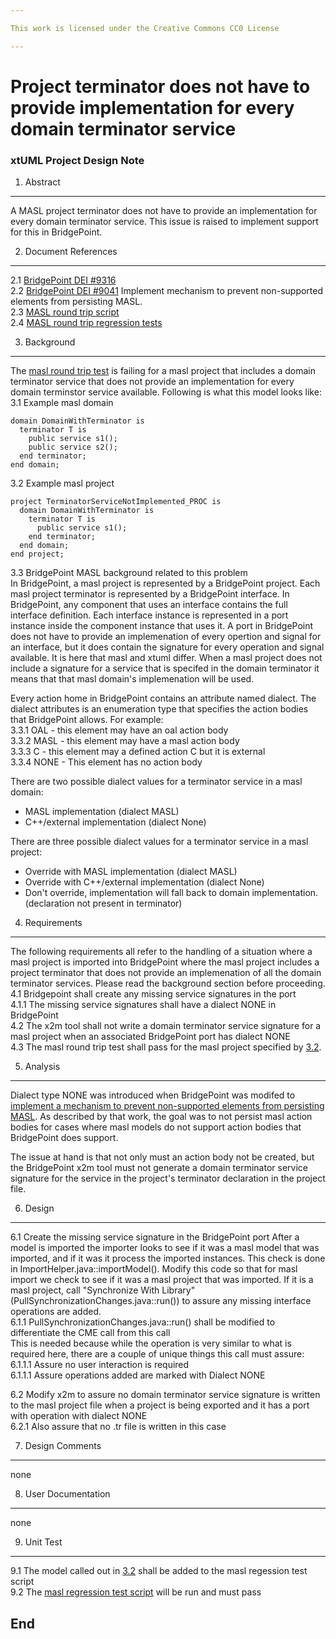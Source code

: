 ```yaml
---

This work is licensed under the Creative Commons CC0 License

---
```


# Project terminator does not have to provide implementation for every domain terminator service
### xtUML Project Design Note


1. Abstract
-----------
A MASL project terminator does not have to provide an implementation for every domain terminator service. 
This issue is raised to implement support for this in BridgePoint.  

2. Document References
----------------------
<a id="2.1"></a>2.1 [BridgePoint DEI #9316](https://support.onefact.net/issues/9316)  
<a id="2.2"></a>2.2 [BridgePoint DEI #9041](https://support.onefact.net/issues/9041) 
Implement mechanism to prevent non-supported elements from persisting MASL.  
<a id="2.3"></a>2.3 [MASL round trip script](https://github.com/xtuml/mc/blob/master/bin/masl_round_trip)  
<a id="2.4"></a>2.4 [MASL round trip regression tests](https://github.com/xtuml/models/blob/master/masl/test/regression_test)  

3. Background
-------------
The [masl round trip test](https://github.com/xtuml/mc/blob/master/bin/masl_round_trip) is failing for a masl project 
that includes a domain terminator service that does not provide an implementation for every domain terminstor 
service available. Following is what this model looks like:  
<a id="3.1"></a>3.1 Example masl domain  
```
domain DomainWithTerminator is 
  terminator T is
    public service s1();
    public service s2();
  end terminator;
end domain;
```  

<a id="3.2"></a>3.2 Example masl project  
```
project TerminatorServiceNotImplemented_PROC is
  domain DomainWithTerminator is 
    terminator T is
      public service s1();
    end terminator;
  end domain;
end project;
```  

3.3 BridgePoint MASL background related to this problem  
In BridgePoint, a masl project is represented by a BridgePoint project. Each masl project terminator is represented by a
BridgePoint interface. In BridgePoint, any component that uses an interface contains the full interface definition. Each 
interface instance is represented in a port instance inside the component instance that uses it.  A port in BridgePoint 
does not have to provide an implemenation of every opertion and signal for an interface, but it does 
contain the signature for every operation and signal available. It is here that masl and xtuml differ. When a masl project 
does not include a signature for a service that is specifed in the domain terminator it means that that masl domain's implemenation will be used.  

Every action home in BridgePoint contains an attribute named dialect. The dialect attributes is an enumeration type that 
specifies the action bodies that BridgePoint allows. For example:  
3.3.1 OAL - this element may have an oal action body  
3.3.2 MASL - this element may have a masl action body  
3.3.3 C - this element may a defined action C but it is external  
3.3.4 NONE - This element has no action body  

There are two possible dialect values for a terminator service in a masl domain:  
* MASL implementation (dialect MASL)  
* C++/external implementation (dialect None)  

There are three possible dialect values for a terminator service in a masl project:  
* Override with MASL implementation (dialect MASL)  
* Override with C++/external implementation (dialect None)  
* Don't override, implementation will fall back to domain implementation. (declaration not present in terminator)  

4. Requirements
---------------
The following requirements all refer to the handling of a situation where a masl project is imported into 
BridgePoint where the masl project includes a project terminator that does not provide an implemenation of all 
the domain terminator services. Please read the background section before proceeding.  
4.1 Bridgepoint shall create any missing service signatures in the port  
4.1.1 The missing service signatures shall have a dialect NONE in BridgePoint  
4.2 The x2m tool shall not write a domain terminator service signature for a masl project when an associated BridgePoint port has dialect NONE  
4.3 The masl round trip test shall pass for the masl project specified by [3.2](#3.2).  

5. Analysis
-----------
Dialect type NONE was introduced when BridgePoint was modifed to [implement a mechanism to prevent 
non-supported elements from persisting MASL](https://github.com/xtuml/bridgepoint/blob/master/doc-bridgepoint/notes/9041_activities/9041_activities_dnt.md). As described by that work, the goal was to 
not persist masl action bodies for cases where masl models do not support action bodies that BridgePoint does support.  

The issue at hand is that not only must an action body not be created, but the BridgePoint x2m tool must not 
generate a domain terminator service signature for the service in the project's terminator declaration in the 
project file.  

6. Design
---------
6.1 Create the missing service signature in the BridgePoint port
After a model is imported the importer looks to see if it was a masl model that was imported, and if it was 
it process the imported instances. This check is done in ImportHelper.java::importModel(). Modify this code 
so that for masl import we check to see if it was a masl project that was imported. If it is a masl project, call 
"Synchronize With Library" (PullSynchronizationChanges.java::run()) to assure any missing interface operations are added.  
6.1.1 PullSynchronizationChanges.java::run() shall be modified to differentiate the CME call from this call  
This is needed because while the operation is very similar to what is required here, there are a couple of unique things this
call must assure:  
6.1.1.1 Assure no user interaction is required  
6.1.1.1 Assure operations added are marked with Dialect NONE  

6.2 Modify x2m to assure no domain terminator service signature is written to the masl project file when a project is being exported and it has a port with operation with dialect NONE  
6.2.1 Also assure that no .tr file is written in this case  

7. Design Comments
------------------
none  

8. User Documentation
---------------------
none  

9. Unit Test
------------
9.1 The model called out in [3.2](#3.2) shall be added to the masl regession test script  
9.2 The [masl regression test script](#2.4) will be run and must pass  

End
---

